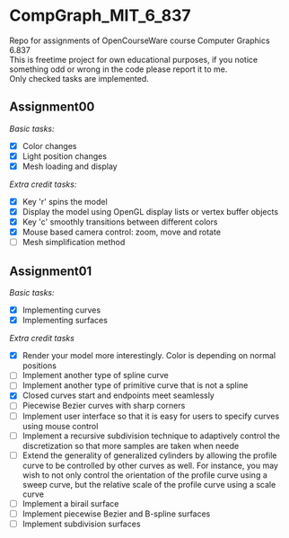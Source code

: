 # CompGraph_MIT_6_837
Repo for assignments of OpenCourseWare course Computer Graphics 6.837\
This is freetime project for own educational purposes, if you notice something odd or wrong in the code please report it to me.\
Only checked tasks are implemented.

## Assignment00

*Basic tasks:*
- [x] Color changes
- [x] Light position changes
- [x] Mesh loading and display

*Extra credit tasks:*
- [x] Key 'r' spins the model
- [x] Display the model using OpenGL display lists or vertex buffer objects
- [x] Key 'c' smoothly transitions between different colors
- [x] Mouse based camera control: zoom, move and rotate
- [ ] Mesh simplification method

## Assignment01

*Basic tasks:*
- [x] Implementing curves
- [x] Implementing surfaces

*Extra credit tasks*
- [x] Render your model more interestingly. Color is depending on normal positions
- [ ] Implement another type of spline curve
- [ ] Implement another type of primitive curve that is not a spline
- [x] Closed curves start and endpoints meet seamlessly
- [ ] Piecewise Bezier curves with sharp corners
- [ ] Implement user interface so that it is easy for users to specify curves using mouse control
- [ ] Implement a recursive subdivision technique to adaptively control the discretization so that more samples are taken when neede
- [ ] Extend the generality of generalized cylinders by allowing the profile curve to be controlled by other curves as well. For instance, you may wish to not only control the orientation of the profile curve using a sweep curve, but the relative scale of the profile curve using a scale curve
- [ ] Implement a birail surface
- [ ] Implement piecewise Bezier and B-spline surfaces
- [ ] Implement subdivision surfaces
